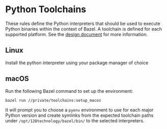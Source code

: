 # Python Toolchains

These rules define the Python interpreters that should be used to execute Python binaries within the context of Bazel. A toolchain is defined for each supported platform. See the [design document](https://github.com/bazelbuild/rules_python/blob/master/proposals/2019-02-12-design-for-a-python-toolchain.md) for more information.

## Linux

Install the python interpreter using your package manager of choice

## macOS

Run the following Bazel command to set up the environment:

```sh
bazel run //private/toolchains:setup_macos
```

It will prompt you to choose a `pyenv` environment to use for each major Python version and create symlinks from the expected toolchain paths under `/opt/128technology/bazel/bin/` to the selected interpreters.
